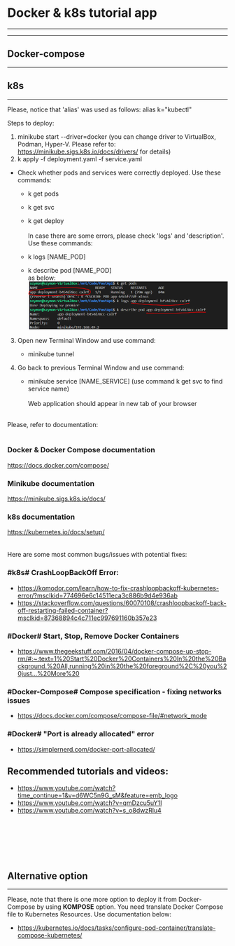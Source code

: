 # Docker & k8s tutorial app
---
---
## Docker-compose


***
## k8s
***
Please, notice that 'alias' was used as follows:
alias k="kubectl"

Steps to deploy:
1. minikube start --driver=docker (you can change driver to VirtualBox, Podman, Hyper-V. Please refer to: https://minikube.sigs.k8s.io/docs/drivers/ for details)
2. k apply -f deployment.yaml -f service.yaml
* Check whether pods and services were correctly deployed. Use these commands:
   * k get pods
   * k get svc
   * k get deploy <br /><br />
In case there are some errors, please check 'logs' and 'description'. Use these commands:
 
   * k logs [NAME_POD] <br />
   * k describe pod [NAME_POD] <br />
as below:
![Pods](/images/pods.png)


3. Open new Terminal Window and use command:
   * minikube tunnel

4. Go back to previous Terminal Window and use command:
   * minikube service [NAME_SERVICE] (use command k get svc to find service name) <br /><br />
   Web application should appear in new tab of your browser

<br />
Please, refer to documentation: <br /> <br />

### Docker & Docker Compose documentation <br />
https://docs.docker.com/compose/ <br />

### Minikube documentation <br />
 https://minikube.sigs.k8s.io/docs/ <br />

### k8s documentation <br />
https://kubernetes.io/docs/setup/ <br />
<br /> <br />
Here are some most common bugs/issues with potential fixes:
### #k8s# CrashLoopBackOff Error:
* https://komodor.com/learn/how-to-fix-crashloopbackoff-kubernetes-error/?msclkid=774696e6c14511eca3c886b9d4e936ab
* https://stackoverflow.com/questions/60070108/crashloopbackoff-back-off-restarting-failed-container?msclkid=87368894c4c711ec997691160b357e23

### #Docker# Start, Stop, Remove Docker Containers 
* https://www.thegeekstuff.com/2016/04/docker-compose-up-stop-rm/#:~:text=1%20Start%20Docker%20Containers%20In%20the%20Background.%20All,running%20in%20the%20foreground%2C%20you%20just...%20More%20

### #Docker-Compose# Compose specification - fixing networks issues
* https://docs.docker.com/compose/compose-file/#network_mode

### #Docker# "Port is already allocated" error
* https://simplernerd.com/docker-port-allocated/

## Recommended tutorials and videos:
* https://www.youtube.com/watch?time_continue=1&v=d6WC5n9G_sM&feature=emb_logo
* https://www.youtube.com/watch?v=qmDzcu5uY1I
* https://www.youtube.com/watch?v=s_o8dwzRlu4

<br /><br /><br /><br /><br />
## Alternative option
***
Please, note that there is one more option to deploy it from Docker-Compose by using **KOMPOSE** option. You need translate Docker Compose file to Kubernetes Resources. Use documentation below:
* https://kubernetes.io/docs/tasks/configure-pod-container/translate-compose-kubernetes/
